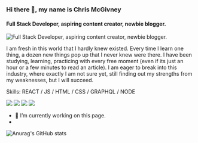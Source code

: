 ### Hi there 👋, my name is Chris McGivney
#### Full Stack Developer, aspiring content creator, newbie blogger.
![Full Stack Developer, aspiring content creator, newbie blogger.](https://i1.wp.com/linkedinheaders.com/wp-content/uploads/2018/02/sunset-ocean-header.jpg?resize=1024%2C256&ssl=1)

I am fresh in this world that I hardly knew existed. Every time I learn one thing, a dozen new things pop up that I never knew were there. I have been studying, learning, practicing with every free moment (even if its just an hour or a few minutes to read an article). I am eager to break into this industry, where exactly I am not sure yet, still finding out my strengths from my weaknesses, but I will succeed. 

Skills: REACT / JS / HTML / CSS / GRAPHQL / NODE

![](https://img.shields.io/badge/REACT-FUN-informational?style=flat&logo=React&logoColor=white&color=2bbc8a)
![](https://img.shields.io/badge/CSS-HARD-informational?style=flat&logo=Css&logoColor=yellow&color=2bbc8a)
![](https://img.shields.io/badge/JavaScript-MultiTool-informational?style=flat&logo=JavaScript&logoColor=white&color=2bbc8a)
![](https://img.shields.io/badge/Editor-VsCode-informational?style=flat&logo=VsCode&logoColor=white&color=2bbc8a)
- 🔭 I’m currently working on this page.
-  
![Anurag's GitHub stats](https://github-readme-stats.vercel.app/api?username=CMcGivney&show_icons=true&theme=radical)





